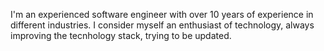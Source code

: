 I'm an experienced software engineer with over 10 
years of experience in different industries. I consider myself an enthusiast of technology, always improving the tecnhology stack, trying to be updated.